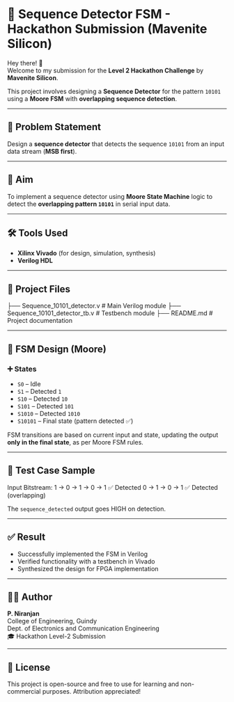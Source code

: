 # 🚀 Sequence Detector FSM - Hackathon Submission (Mavenite Silicon)

Hey there! 👋  
Welcome to my submission for the **Level 2 Hackathon Challenge** by **Mavenite Silicon**.

This project involves designing a **Sequence Detector** for the pattern `10101` using a **Moore FSM** with **overlapping sequence detection**.

---

## 📜 Problem Statement

Design a **sequence detector** that detects the sequence `10101` from an input data stream (**MSB first**).

---

## 🎯 Aim

To implement a sequence detector using **Moore State Machine** logic to detect the **overlapping pattern `10101`** in serial input data.

---

## 🛠️ Tools Used

- **Xilinx Vivado** (for design, simulation, synthesis)
- **Verilog HDL**

---

## 🔧 Project Files

├── Sequence_10101_detector.v # Main Verilog module
├── Sequence_10101_detector_tb.v # Testbench module
├── README.md # Project documentation


---

## 🧠 FSM Design (Moore)

### ➕ States
- `S0` – Idle  
- `S1` – Detected `1`  
- `S10` – Detected `10`  
- `S101` – Detected `101`  
- `S1010` – Detected `1010`  
- `S10101` – Final state (pattern detected ✅)

FSM transitions are based on current input and state, updating the output **only in the final state**, as per Moore FSM rules.

---

## 🧪 Test Case Sample

Input Bitstream:
1 → 0 → 1 → 0 → 1 ✅ Detected
0 → 1 → 0 → 1 ✅ Detected (overlapping)


The `sequence_detected` output goes HIGH on detection.

---

## ✅ Result

- Successfully implemented the FSM in Verilog
- Verified functionality with a testbench in Vivado
- Synthesized the design for FPGA implementation

---

## 👨‍💻 Author

**P. Niranjan**  
College of Engineering, Guindy  
Dept. of Electronics and Communication Engineering  
🎓 Hackathon Level-2 Submission

---

## 📄 License

This project is open-source and free to use for learning and non-commercial purposes. Attribution appreciated!

